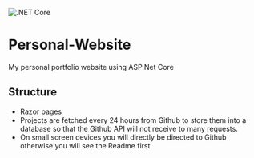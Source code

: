 ![.NET Core](https://github.com/Sarius587/Personal-Website/workflows/.NET%20Core/badge.svg?branch=master)

# Personal-Website
My personal portfolio website using ASP.Net Core

## Structure
* Razor pages
* Projects are fetched every 24 hours from Github to store them into a database so that the Github API will not receive to many requests.
* On small screen devices you will directly be directed to Github otherwise you will see the Readme first